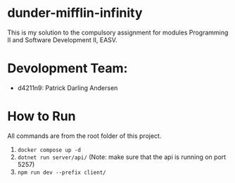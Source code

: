 # dunder-mifflin-infinity
This is my solution to the compulsory assignment for modules Programming II and Software Development II, EASV.

# Devolopment Team:
- d4211n9: Patrick Darling Andersen

# How to Run
All commands are from the root folder of this project.

1) `docker compose up -d`
2) `dotnet run server/api/` (Note: make sure that the api is running on port 5257)
3) `npm run dev --prefix client/`
